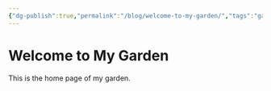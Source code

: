 ```yaml
---
{"dg-publish":true,"permalink":"/blog/welcome-to-my-garden/","tags":"gardenEntry","dgHomeLink":true,"dgPassFrontmatter":false}
---
```



# Welcome to My Garden
This is the home page of my garden.

